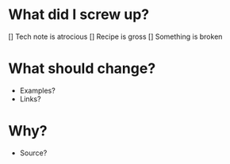 # What did I screw up?

[] Tech note is atrocious
[] Recipe is gross
[] Something is broken

# What should change?
 - Examples?
 - Links?

# Why?
- Source?
